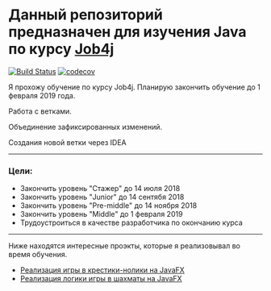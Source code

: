 # Данный репозиторий предназначен для изучения Java по курсу [Job4j](http://job4j.ru "http://job4j.ru")
[![Build Status](https://travis-ci.org/QmBo/job4j.svg?branch=master)](https://travis-ci.org/QmBo/job4j) [![codecov](https://codecov.io/gh/QmBo/job4j/branch/master/graph/badge.svg)](https://codecov.io/gh/QmBo/job4j)

Я прохожу обучение по курсу Job4j. Планирую закончить обучение до 1 февраля 2019 года.

Работа с ветками.

Объединение зафиксированных изменений.

Создания новой ветки через IDEA

***
### Цели:
* Закончить уровень "Стажер" до 14 июля 2018
* Закончить уровень "Junior" до 14 сентябя 2018
* Закончить уровень "Pre-middle" до 14 ноября 2018
* Закончить уровень "Middle" до 1 февраля 2019
* Трудоустроиться в качестве разработчика по окончанию курса
***


Ниже находятся интересные проэкты, которые я реализовывал во время обучения.

* [Реализация игры в крестики-нолики на JavaFX](https://github.com/QmBo/job4j/tree/master/chapter_001/src/main/java/ru/job4j/tictactoe)
* [Реализация логики игры в шахматы на JavaFX](https://github.com/QmBo/job4j/tree/master/chapter_002/src/main/java/ru/job4j/chess)